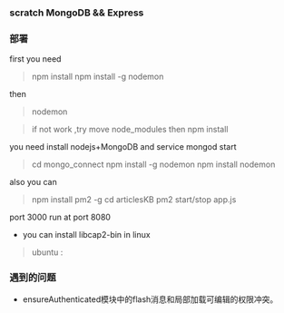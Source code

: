 ### scratch MongoDB && Express

### 部署
first you need 
> npm install 
> npm install -g nodemon

then 
>nodemon

> if not work ,try move node_modules then npm install

you need install nodejs+MongoDB
and service mongod start
> cd mongo_connect
> npm install -g nodemon 
> npm install
> nodemon

also you can 
> npm install pm2 -g
> cd articlesKB
> pm2 start/stop app.js

port 3000 run at port 8080
+ you can install libcap2-bin in linux
> ubuntu : 

### 遇到的问题
+ ensureAuthenticated模块中的flash消息和局部加载可编辑的权限冲突。
